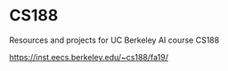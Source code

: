# CS188
Resources and projects for UC Berkeley AI course CS188

https://inst.eecs.berkeley.edu/~cs188/fa19/
